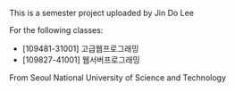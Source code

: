 This is a semester project uploaded by Jin Do Lee

For the following classes:
- [109481-31001] 고급웹프로그래밍
- [109827-41001] 웹서버프로그래밍

From Seoul National University of Science and Technology